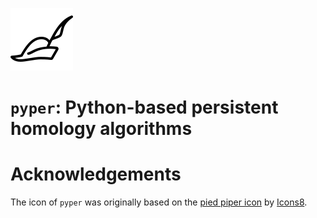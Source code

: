 ![`pyper` icon](https://github.com/Pseudomanifold/pyper/raw/master/pyper.svg "`pyper` icon")

# `pyper`: Python-based persistent homology algorithms

# Acknowledgements

The icon of `pyper` was originally based on the
<a href="https://iconscout.com/icons/pied-piper" target="_blank">pied
piper icon</a> by <a href="https://iconscout.com/contributors/icons8"
target="_blank">Icons8</a>.
